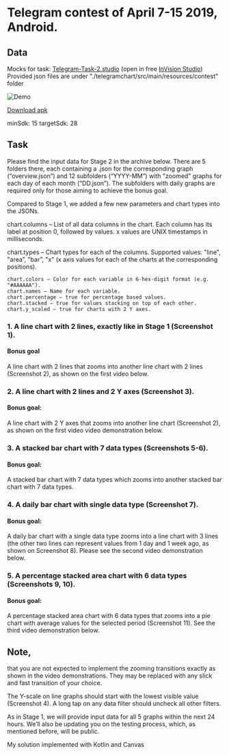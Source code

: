 # Telegram contest of April 7-15 2019, Android.
## Data
Mocks for task: [Telegram-Task-2.studio](https://github.com/SJOwl/android-charts-telegram-2/blob/master/Telegram-Task-2.studio) (open in free [InVision Studio](https://www.invisionapp.com/))
Provided json files are under "./telegramchart/src/main/resources/contest" folder

![Demo](https://github.com/SJOwl/android-charts-telegram-2/blob/master/t2demo.gif)

[Download apk](https://github.com/SJOwl/android-charts-telegram-2/blob/master/app-release.apk)

minSdk: 15
targetSdk: 28

## Task

Please find the input data for Stage 2 in the archive below. There are 5 folders there, each containing a .json for the corresponding graph (“overview.json”) and 12 subfolders (“YYYY-MM”) with "zoomed" graphs for each day of each month (“DD.json”). The subfolders with daily graphs are required only for those aiming to achieve the bonus goal.

Compared to Stage 1, we added a few new parameters and chart types into the JSONs.

chart.columns – List of all data columns in the chart. Each column has its label at position 0, followed by values.
x values are UNIX timestamps in milliseconds.

chart.types – Chart types for each of the columns. Supported values:
"line",
"area”,
"bar”,
"x" (x axis values for each of the charts at the corresponding positions).

```
chart.colors – Color for each variable in 6-hex-digit format (e.g. "#AAAAAA").
chart.names – Name for each variable.
chart.percentage – true for percentage based values.
chart.stacked – true for values stacking on top of each other.
chart.y_scaled – true for charts with 2 Y axes.
```

### 1. A line chart with 2 lines, exactly like in Stage 1 (Screenshot 1).

#### Bonus goal
A line chart with 2 lines that zooms into another line chart with 2 lines (Screenshot 2), as shown on the first video below.

### 2. A line chart with 2 lines and 2 Y axes (Screenshot 3).

#### Bonus goal:
A line chart with 2 Y axes that zooms into another line chart (Screenshot 2), as shown on the first video video demonstration below.

### 3. A stacked bar chart with 7 data types (Screenshots 5-6).
#### Bonus goal:
A stacked bar chart with 7 data types which zooms into another stacked bar chart with 7 data types.


### 4. A daily bar chart with single data type (Screenshot 7).
#### Bonus goal:
A daily bar chart with a single data type zooms into a line chart with 3 lines (the other two lines can represent values from 1 day and 1 week ago, as shown on Screenshot 8). Please see the second video demonstration below.
### 5. A percentage stacked area chart with 6 data types (Screenshots 9, 10).

#### Bonus goal:
A percentage stacked area chart with 6 data types that zooms into a pie chart with average values for the selected period (Screenshot 11). See the third video demonstration below.

## Note,
that you are not expected to implement the zooming transitions exactly as shown in the video demonstrations. They may be replaced with any slick and fast transition of your choice.

The Y-scale on line graphs should start with the lowest visible value (Screenshot 4). A long tap on any data filter should uncheck all other filters.

As in Stage 1, we will provide input data for all 5 graphs within the next 24 hours. We’ll also be updating you on the testing process, which, as mentioned before, will be public.

My solution implemented with Kotlin and Canvas
